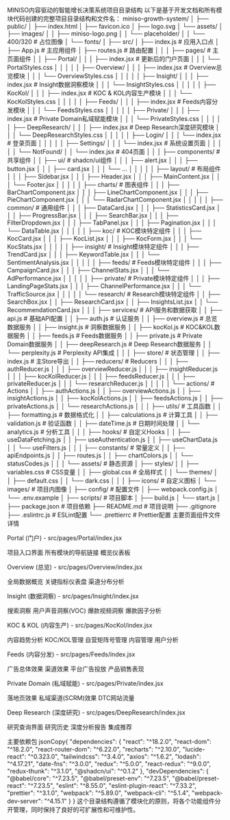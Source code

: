 MINISO内容驱动的智能增长决策系统项目目录结构
以下是基于开发文档和所有模块代码创建的完整项目目录结构和文件名：
miniso-growth-system/
│
├── public/
│   ├── index.html
│   ├── favicon.ico
│   ├── logo.svg
│   └── assets/
│       ├── images/
│       │   ├── miniso-logo.png
│       │   └── placeholder/
│       │       └── 400/320  # 占位图像
│       └── fonts/
│
├── src/
│   ├── index.js                  # 应用入口点
│   ├── App.js                    # 主应用组件
│   ├── routes.js                 # 路由配置
│   │
│   ├── pages/                    # 主页面组件
│   │   ├── Portal/
│   │   │   ├── index.jsx         # 更新后的门户页面
│   │   │   └── PortalStyles.css
│   │   │
│   │   ├── Overview/
│   │   │   ├── index.jsx         # Overview总览模块
│   │   │   └── OverviewStyles.css
│   │   │
│   │   ├── Insight/
│   │   │   ├── index.jsx         # Insight数据洞察模块
│   │   │   └── InsightStyles.css
│   │   │
│   │   ├── KocKol/
│   │   │   ├── index.jsx         # KOC & KOL内容生产模块
│   │   │   └── KocKolStyles.css
│   │   │
│   │   ├── Feeds/
│   │   │   ├── index.jsx         # Feeds内容分发模块
│   │   │   └── FeedsStyles.css
│   │   │
│   │   ├── Private/
│   │   │   ├── index.jsx         # Private Domain私域赋能模块
│   │   │   └── PrivateStyles.css
│   │   │
│   │   ├── DeepResearch/
│   │   │   ├── index.jsx         # Deep Research深度研究模块
│   │   │   └── DeepResearchStyles.css
│   │   │
│   │   ├── Login/
│   │   │   └── index.jsx         # 登录页面
│   │   │
│   │   ├── Settings/
│   │   │   └── index.jsx         # 系统设置页面
│   │   │
│   │   └── NotFound/
│   │       └── index.jsx         # 404页面
│   │
│   ├── components/               # 共享组件
│   │   ├── ui/                   # shadcn/ui组件
│   │   │   ├── alert.jsx
│   │   │   ├── button.jsx
│   │   │   ├── card.jsx
│   │   │   └── ...
│   │   │
│   │   ├── layout/               # 布局组件
│   │   │   ├── Sidebar.jsx
│   │   │   ├── Header.jsx
│   │   │   ├── MainContent.jsx
│   │   │   └── Footer.jsx
│   │   │
│   │   ├── charts/               # 图表组件
│   │   │   ├── BarChartComponent.jsx
│   │   │   ├── LineChartComponent.jsx
│   │   │   ├── PieChartComponent.jsx
│   │   │   └── RadarChartComponent.jsx
│   │   │
│   │   ├── common/               # 通用组件
│   │   │   ├── DataCard.jsx
│   │   │   ├── StatisticsCard.jsx
│   │   │   ├── ProgressBar.jsx
│   │   │   ├── SearchBar.jsx
│   │   │   ├── FilterDropdown.jsx
│   │   │   ├── TabPanel.jsx
│   │   │   ├── Pagination.jsx
│   │   │   └── DataTable.jsx
│   │   │
│   │   ├── koc/                  # KOC模块特定组件
│   │   │   ├── KocCard.jsx
│   │   │   ├── KocList.jsx
│   │   │   ├── KocForm.jsx
│   │   │   └── KocStats.jsx
│   │   │
│   │   ├── insight/              # Insight模块特定组件
│   │   │   ├── TrendCard.jsx
│   │   │   ├── KeywordTable.jsx
│   │   │   └── SentimentAnalysis.jsx
│   │   │
│   │   ├── feeds/                # Feeds模块特定组件
│   │   │   ├── CampaignCard.jsx
│   │   │   ├── ChannelStats.jsx
│   │   │   └── AdPerformance.jsx
│   │   │
│   │   ├── private/              # Private模块特定组件
│   │   │   ├── LandingPageStats.jsx
│   │   │   ├── ChannelPerformance.jsx
│   │   │   └── TrafficSource.jsx
│   │   │
│   │   └── research/             # Research模块特定组件
│   │       ├── SearchBox.jsx
│   │       ├── ResearchCard.jsx
│   │       ├── InsightsList.jsx
│   │       └── RecommendationCard.jsx
│   │
│   ├── services/                 # API服务和数据获取
│   │   ├── api.js                # 基础API配置
│   │   ├── auth.js               # 认证服务
│   │   ├── overview.js           # 总览数据服务
│   │   ├── insight.js            # 洞察数据服务
│   │   ├── kocKol.js             # KOC&KOL数据服务
│   │   ├── feeds.js              # Feeds数据服务
│   │   ├── private.js            # Private Domain数据服务
│   │   ├── deepResearch.js       # Deep Research数据服务
│   │   └── perplexity.js         # Perplexity API集成
│   │
│   ├── store/                    # 状态管理
│   │   ├── index.js              # 主Store导出
│   │   ├── reducers/             # Reducers
│   │   │   ├── authReducer.js
│   │   │   ├── overviewReducer.js
│   │   │   ├── insightReducer.js
│   │   │   ├── kocKolReducer.js
│   │   │   ├── feedsReducer.js
│   │   │   ├── privateReducer.js
│   │   │   └── researchReducer.js
│   │   │
│   │   └── actions/              # Actions
│   │       ├── authActions.js
│   │       ├── overviewActions.js
│   │       ├── insightActions.js
│   │       ├── kocKolActions.js
│   │       ├── feedsActions.js
│   │       ├── privateActions.js
│   │       └── researchActions.js
│   │
│   ├── utils/                    # 工具函数
│   │   ├── formatting.js         # 数据格式化
│   │   ├── calculations.js       # 计算工具
│   │   ├── validation.js         # 验证函数
│   │   ├── dateTime.js           # 日期时间处理
│   │   └── analytics.js          # 分析工具
│   │
│   ├── hooks/                    # 自定义Hooks
│   │   ├── useDataFetching.js
│   │   ├── useAuthentication.js
│   │   ├── useChartData.js
│   │   └── useFilters.js
│   │
│   ├── constants/                # 常量定义
│   │   ├── apiEndpoints.js
│   │   ├── routes.js
│   │   ├── chartColors.js
│   │   └── statusCodes.js
│   │
│   └── assets/                   # 静态资源
│       ├── styles/
│       │   ├── variables.css     # CSS变量
│       │   ├── global.css        # 全局样式
│       │   └── themes/
│       │       ├── default.css
│       │       └── dark.css
│       │
│       ├── icons/                # 自定义图标
│       └── images/               # 项目内图像
│
├── config/                       # 配置文件
│   ├── webpack.config.js
│   └── .env.example
│
├── scripts/                      # 项目脚本
│   ├── build.js
│   └── start.js
│
├── package.json                  # 项目依赖
├── README.md                     # 项目说明
├── .gitignore
├── .eslintrc.js                  # ESLint配置
└── .prettierrc                   # Prettier配置
主要页面组件文件详情

Portal (门户) - src/pages/Portal/index.jsx

项目入口界面
所有模块的导航链接
概览仪表板

Overview (总览) - src/pages/Overview/index.jsx

全局数据概览
关键指标仪表盘
渠道分布分析

Insight (数据洞察) - src/pages/Insight/index.jsx

搜索洞察
用户声音洞察(VOC)
爆款视频洞察
爆款因子分析

KOC & KOL (内容生产) - src/pages/KocKol/index.jsx

内容趋势分析
KOC/KOL管理
自营矩阵号管理
内容管理
用户分析

Feeds (内容分发) - src/pages/Feeds/index.jsx

广告总体效果
渠道效果
平台广告投放
产品销售表现

Private Domain (私域赋能) - src/pages/Private/index.jsx

落地页效果
私域渠道(SCRM)效果
DTC网站流量

Deep Research (深度研究) - src/pages/DeepResearch/index.jsx

研究查询界面
研究历史
深度分析报告
集成推荐

主要依赖包
jsonCopy{
  "dependencies": {
    "react": "^18.2.0",
    "react-dom": "^18.2.0",
    "react-router-dom": "^6.22.0",
    "recharts": "^2.10.0",
    "lucide-react": "^0.323.0",
    "tailwindcss": "^3.4.0",
    "axios": "^1.6.2",
    "lodash": "^4.17.21",
    "date-fns": "^3.0.0",
    "redux": "^5.0.0",
    "react-redux": "^9.0.0",
    "redux-thunk": "^3.1.0",
    "@shadcn/ui": "^0.1.2"
  },
  "devDependencies": {
    "@babel/core": "^7.23.5",
    "@babel/preset-env": "^7.23.5",
    "@babel/preset-react": "^7.23.5",
    "eslint": "^8.55.0",
    "eslint-plugin-react": "^7.33.2",
    "prettier": "^3.1.0",
    "webpack": "^5.89.0",
    "webpack-cli": "^5.1.4",
    "webpack-dev-server": "^4.15.1"
  }
}
这个目录结构遵循了模块化的原则，将各个功能组件分开管理，同时保持了良好的可扩展性和可维护性。
